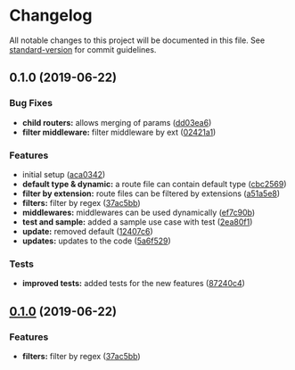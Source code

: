 # Changelog

All notable changes to this project will be documented in this file. See [standard-version](https://github.com/conventional-changelog/standard-version) for commit guidelines.

## 0.1.0 (2019-06-22)


### Bug Fixes

* **child routers:** allows merging of params ([dd03ea6](https://github.com/qasim9872/Dynamic-Express-Router/commit/dd03ea6))
* **filter middleware:** filter middleware by ext ([02421a1](https://github.com/qasim9872/Dynamic-Express-Router/commit/02421a1))


### Features

* initial setup ([aca0342](https://github.com/qasim9872/Dynamic-Express-Router/commit/aca0342))
* **default type & dynamic:** a route file can contain default type ([cbc2569](https://github.com/qasim9872/Dynamic-Express-Router/commit/cbc2569))
* **filter by extension:** route files can be filtered by extensions ([a51a5e8](https://github.com/qasim9872/Dynamic-Express-Router/commit/a51a5e8))
* **filters:** filter by regex ([37ac5bb](https://github.com/qasim9872/Dynamic-Express-Router/commit/37ac5bb))
* **middlewares:** middlewares can be used dynamically ([ef7c90b](https://github.com/qasim9872/Dynamic-Express-Router/commit/ef7c90b))
* **test and sample:** added a sample use case with test ([2ea80f1](https://github.com/qasim9872/Dynamic-Express-Router/commit/2ea80f1))
* **update:** removed default ([12407c6](https://github.com/qasim9872/Dynamic-Express-Router/commit/12407c6))
* **updates:** updates to the code ([5a6f529](https://github.com/qasim9872/Dynamic-Express-Router/commit/5a6f529))


### Tests

* **improved tests:** added tests for the new features ([87240c4](https://github.com/qasim9872/Dynamic-Express-Router/commit/87240c4))



## [0.1.0](https://github.com/qasim9872/Dynamic-Express-Router/compare/v1.2.0...v0.1.0) (2019-06-22)


### Features

* **filters:** filter by regex ([37ac5bb](https://github.com/qasim9872/Dynamic-Express-Router/commit/37ac5bb))
